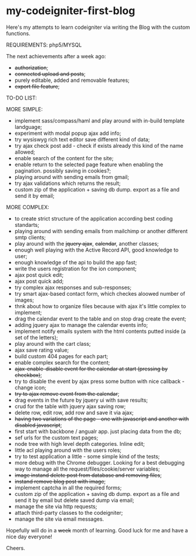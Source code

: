 my-codeigniter-first-blog
=========================

Here's my attempts to learn codeigniter via writing the Blog with the custom functions.

REQUIREMENTS:
php5/MYSQL

The next achievements after a week ago:
-  ~~authorization~~;
-  ~~connected upload and posts~~;
-  purely editable, added and removable features;
-  ~~export file feature~~;

TO-DO LIST:

MORE SIMPLE:
- implement sass/compass/haml and play around with in-build template landguage;
- experiment with modal popup ajax add info;
- try wysiswyg rich text editor save different kind of data;
- try ajax check post add - check  if exists already this kind of the name allowed;
- enable search of the content for the site;
- enable return to the selected page feature when enabling the pagination. possibly saving in cookies?;
- playing around with sending emails from gmail;
- try ajax validations which returns the result;
- custom zip of the application + saving db dump. export as a file and send it by email;

MORE COMPLEX:
- to create strict structure of the application according best coding standarts;
- playing around with sending emails from mailchimp or another different smtp clients;
- play around with the ~~jquery ajax~~, ~~calendar~~, another classes;
- enough well playing with the Active Record API, good knowledge to user;
- enough knowledge of the api to build the app fast;
- write the users registration for the ion component;
- ajax post quick edit;
- ajax post quick add;
- try complex ajax responses and sub-responses;
- try smart ajax-based contact form, which checkes aloowed number of images;
- thnk about how to organize files because with ajax it's little complex to implement;
- drag the calendar event to the table and on stop drag create the event;
- adding jquery ajax to manage the calendar events info;
- implement notify emails system with the html contents putted inside (a set of the letters);
- play around with the cart class;
- ajax save rating value;
- build custom 404 pages for each part;
- enable complex search for the content;
- ~~ajax-enable-disable event for the calendar at start (pressing by checkbox)~~;
- try to disable the event by ajax press some button with nice callback - change icon;
- ~~try to ajax remove event from the calendar~~;
- drag events in the future by jquery ui with save results;
- crud for the table with jquery ajax saving row;
- delete row, edit row, add row and save it via ajax;
- ~~having two variations of the page - one with javascript and another with disabled javascript~~;
- first start with backbone / angualr app. just placing data from the db;
- sef urls for the custom text pages;
- node tree with high level depth categories. Inline edit;
- little acl playing around with the users roles;
- try to test application a little - some simple kind of the tests;
- more debug with the Chrome debugger. Looking for a best debugging way to manage all the request/files/cookie/server variables;
- ~~image instand delete post from database and removing files~~;
- ~~instand remove blog post with image~~;
- implement captcha in all the required forms;
- custom zip of the application + saving db dump. export as a file and send it by email but delete saved dump via email;
- manage the site via http requests;
- attach third-party classes to the codeigniter;
- manage the site via email messages.

Hopefully will do in a ~~week~~ month of learning. Good luck for me and have a nice day everyone!

Cheers.

  
    
